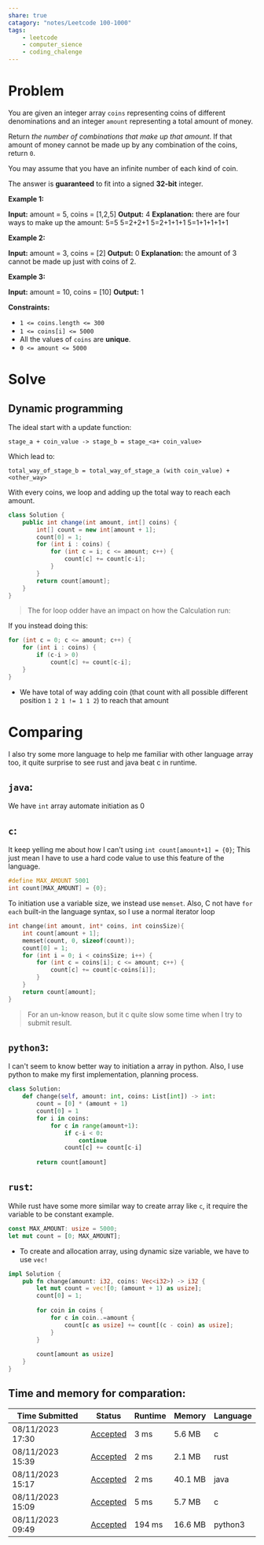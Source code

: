 ```yaml
---
share: true
catagory: "notes/Leetcode 100-1000"
tags:
    - leetcode
    - computer_sience
    - coding_chalenge
---
```


# Problem

You are given an integer array `coins` representing coins of different denominations and an integer `amount` representing a total amount of money.

Return _the number of combinations that make up that amount_. If that amount of money cannot be made up by any combination of the coins, return `0`.

You may assume that you have an infinite number of each kind of coin.

The answer is **guaranteed** to fit into a signed **32-bit** integer.

**Example 1:**

**Input:** amount = 5, coins = [1,2,5]
**Output:** 4
**Explanation:** there are four ways to make up the amount:
5=5
5=2+2+1
5=2+1+1+1
5=1+1+1+1+1

**Example 2:**

**Input:** amount = 3, coins = [2]
**Output:** 0
**Explanation:** the amount of 3 cannot be made up just with coins of 2.

**Example 3:**

**Input:** amount = 10, coins = [10]
**Output:** 1

**Constraints:**

- `1 <= coins.length <= 300`
- `1 <= coins[i] <= 5000`
- All the values of `coins` are **unique**.
- `0 <= amount <= 5000`

# Solve
## Dynamic programming
The ideal start with a update function:
```
stage_a + coin_value -> stage_b = stage_<a+ coin_value>
```

Which lead to:
```
total_way_of_stage_b = total_way_of_stage_a (with coin_value) + <other_way>
```

With every coins, we loop and adding up the total way to reach each amount.
```java
class Solution {
    public int change(int amount, int[] coins) {
        int[] count = new int[amount + 1];
        count[0] = 1;
        for (int i : coins) {
            for (int c = i; c <= amount; c++) {
                count[c] += count[c-i];
            }
        }
        return count[amount];
    }
}
```

> The for loop odder have an impact on how the Calculation run:

If you instead doing this:
```java
for (int c = 0; c <= amount; c++) {
    for (int i : coins) {
        if (c-i > 0) 
            count[c] += count[c-i];
    }
}
```
- We have total of way adding coin (that count with all possible different position `1 2 1 != 1 1 2`) to reach that amount
# Comparing
I also try some more language to help me familiar with other language array too, it quite surprise to see rust and java beat c in runtime.
## `java`: 
We have `int` array automate initiation as 0
## `c`:
It keep yelling me about how I can't using `int count[amount+1] = {0}`; This just mean I have to use a hard code value to use this feature of the language.
```c
#define MAX_AMOUNT 5001
int count[MAX_AMOUNT] = {0};
```

To initiation use a variable size, we instead use `memset`.
Also, C not have `for each` built-in the language syntax, so I use a normal iterator loop
```c
int change(int amount, int* coins, int coinsSize){
    int count[amount + 1];
    memset(count, 0, sizeof(count));  
    count[0] = 1;
    for (int i = 0; i < coinsSize; i++) {
        for (int c = coins[i]; c <= amount; c++) {
            count[c] += count[c-coins[i]];
        }
    }
    return count[amount];
}
```

> For an un-know reason, but it c quite slow some time when I try to submit result.
## `python3`:
I can't seem to know better way to initiation a array in python. Also, I use python to make my first implementation, planning process.

```python
class Solution:
    def change(self, amount: int, coins: List[int]) -> int:
        count = [0] * (amount + 1)
        count[0] = 1
        for i in coins:
            for c in range(amount+1):
                if c-i < 0:
                    continue
                count[c] += count[c-i]
                
        return count[amount]
```
## `rust`:
While rust have some more similar way to create array like `c`, it require the variable to be constant example. 
```rust
const MAX_AMOUNT: usize = 5000;
let mut count = [0; MAX_AMOUNT];
```

- To create and allocation array, using dynamic size variable, we have to use `vec!` 

```rust
impl Solution {
    pub fn change(amount: i32, coins: Vec<i32>) -> i32 {
        let mut count = vec![0; (amount + 1) as usize];
        count[0] = 1;
        
        for coin in coins {
            for c in coin..=amount {
                count[c as usize] += count[(c - coin) as usize];
            }
        }
        
        count[amount as usize]
    }
}
```
## Time and memory for comparation:

|Time Submitted|Status|Runtime|Memory|Language|
|---|---|---|---|---|
|08/11/2023 17:30|[Accepted](https://leetcode.com/submissions/detail/1018339925/)|3 ms|5.6 MB|c|
| 08/11/2023 15:39 | [Accepted](https://leetcode.com/submissions/detail/1018271884/) | 2 ms    | 2.1 MB  | rust     |
| 08/11/2023 15:17 | [Accepted](https://leetcode.com/submissions/detail/1018260112/) | 2 ms    | 40.1 MB | java     |
| 08/11/2023 15:09 | [Accepted](https://leetcode.com/submissions/detail/1018255820/) | 5 ms    | 5.7 MB  | c        |
| 08/11/2023 09:49 | [Accepted](https://leetcode.com/submissions/detail/1018060825/) | 194 ms  | 16.6 MB | python3  |

